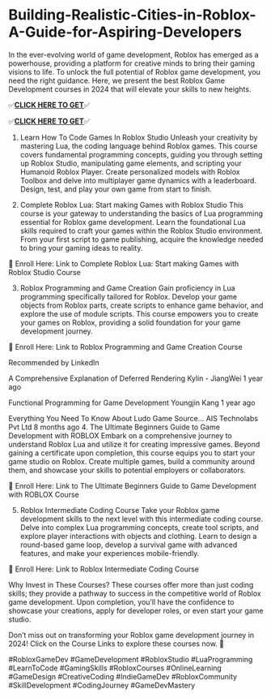 # Building-Realistic-Cities-in-Roblox-A-Guide-for-Aspiring-Developers

In the ever-evolving world of game development, Roblox has emerged as a powerhouse, providing a platform for creative minds to bring their gaming visions to life. To unlock the full potential of Roblox game development, you need the right guidance. Here, we present the best Roblox Game Development courses in 2024 that will elevate your skills to new heights.


✅**[CLICK HERE TO GET](https://usaofferzon.com/roblox)**✅


✅**[CLICK HERE TO GET](https://usaofferzon.com/giftcard)**✅


1. Learn How To Code Games In Roblox Studio
Unleash your creativity by mastering Lua, the coding language behind Roblox games. This course covers fundamental programming concepts, guiding you through setting up Roblox Studio, manipulating game elements, and scripting your Humanoid Roblox Player. Create personalized models with Roblox Toolbox and delve into multiplayer game dynamics with a leaderboard. Design, test, and play your own game from start to finish.

2. Complete Roblox Lua: Start making Games with Roblox Studio
This course is your gateway to understanding the basics of Lua programming essential for Roblox game development. Learn the foundational Lua skills required to craft your games within the Roblox Studio environment. From your first script to game publishing, acquire the knowledge needed to bring your gaming ideas to reality.

🛒 Enroll Here: Link to Complete Roblox Lua: Start making Games with Roblox Studio Course

3. Roblox Programming and Game Creation
Gain proficiency in Lua programming specifically tailored for Roblox. Develop your game objects from Roblox parts, create scripts to enhance game behavior, and explore the use of module scripts. This course empowers you to create your games on Roblox, providing a solid foundation for your game development journey.

🛒 Enroll Here: Link to Roblox Programming and Game Creation Course

Recommended by LinkedIn

A Comprehensive Explanation of Deferred Rendering
Kylin - JiangWei  1 year ago

Functional Programming for Game Development
Youngjin Kang  1 year ago

Everything You Need To Know About Ludo Game Source…
AIS Technolabs Pvt Ltd  8 months ago
4. The Ultimate Beginners Guide to Game Development with ROBLOX
Embark on a comprehensive journey to understand Roblox Lua and utilize it for creating impressive games. Beyond gaining a certificate upon completion, this course equips you to start your game studio on Roblox. Create multiple games, build a community around them, and showcase your skills to potential employers or collaborators.

🛒 Enroll Here: Link to The Ultimate Beginners Guide to Game Development with ROBLOX Course

5. Roblox Intermediate Coding Course
Take your Roblox game development skills to the next level with this intermediate coding course. Delve into complex Lua programming concepts, create tool scripts, and explore player interactions with objects and clothing. Learn to design a round-based game loop, develop a survival game with advanced features, and make your experiences mobile-friendly.

🛒 Enroll Here: Link to Roblox Intermediate Coding Course

Why Invest in These Courses?
These courses offer more than just coding skills; they provide a pathway to success in the competitive world of Roblox game development. Upon completion, you’ll have the confidence to showcase your creations, apply for developer roles, or even start your game studio.

Don’t miss out on transforming your Roblox game development journey in 2024! Click on the Course Links to explore these courses now. 🚀

#RobloxGameDev #GameDevelopment #RobloxStudio #LuaProgramming #LearnToCode #GamingSkills #RobloxCourses #OnlineLearning #GameDesign #CreativeCoding #IndieGameDev #RobloxCommunity #SkillDevelopment #CodingJourney #GameDevMastery


